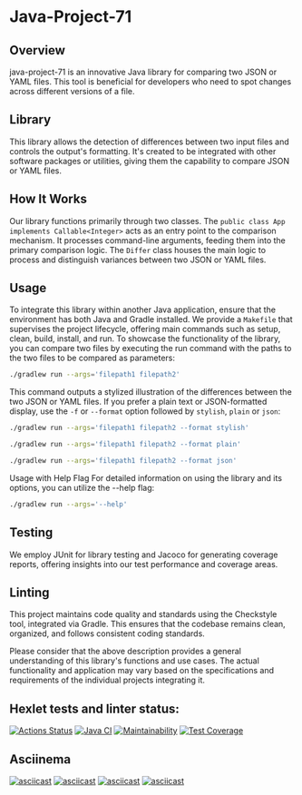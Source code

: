 # Java-Project-71 

## Overview
java-project-71 is an innovative Java library for comparing two JSON or YAML files. This tool is beneficial for developers who need to spot changes across different versions of a file.

## Library
This library allows the detection of differences between two input files and controls the output's formatting. It's created to be integrated with other software packages or utilities, giving them the capability to compare JSON or YAML files.

## How It Works
Our library functions primarily through two classes. The `public class App implements Callable<Integer>` acts as an entry point to the comparison mechanism. It processes command-line arguments, feeding them into the primary comparison logic. The `Differ` class houses the main logic to process and distinguish variances between two JSON or YAML files.

## Usage
To integrate this library within another Java application, ensure that the environment has both Java and Gradle installed. We provide a `Makefile` that supervises the project lifecycle, offering main commands such as setup, clean, build, install, and run.
To showcase the functionality of the library, you can compare two files by executing the run command with the paths to the two files to be compared as parameters:

```bash
./gradlew run --args='filepath1 filepath2'
```
This command outputs a stylized illustration of the differences between the two JSON or YAML files. If you prefer a plain text or JSON-formatted display, use the `-f` or `--format` option followed by `stylish`, `plain` or `json`:

```bash
./gradlew run --args='filepath1 filepath2 --format stylish'
```
```bash
./gradlew run --args='filepath1 filepath2 --format plain'
```
```bash
./gradlew run --args='filepath1 filepath2 --format json'
```
Usage with Help Flag
For detailed information on using the library and its options, you can utilize the --help flag:

```bash
./gradlew run --args='--help'
```

## Testing
We employ JUnit for library testing and Jacoco for generating coverage reports, offering insights into our test performance and coverage areas.

## Linting
This project maintains code quality and standards using the Checkstyle tool, integrated via Gradle. This ensures that the codebase remains clean, organized, and follows consistent coding standards.

Please consider that the above description provides a general understanding of this library's functions and use cases. The actual functionality and application may vary based on the specifications and requirements of the individual projects integrating it.


## Hexlet tests and linter status:
[![Actions Status](https://github.com/ArsenHandzhyan/java-project-71/actions/workflows/hexlet-check.yml/badge.svg)](https://github.com/ArsenHandzhyan/java-project-71/actions)
[![Java CI](https://github.com/ArsenHandzhyan/java-project-71/actions/workflows/main.yml/badge.svg)](https://github.com/ArsenHandzhyan/java-project-71/actions/workflows/main.yml)
[![Maintainability](https://api.codeclimate.com/v1/badges/825bb9f7e56f423fd834/maintainability)](https://codeclimate.com/github/ArsenHandzhyan/java-project-71/maintainability)
[![Test Coverage](https://api.codeclimate.com/v1/badges/825bb9f7e56f423fd834/test_coverage)](https://codeclimate.com/github/ArsenHandzhyan/java-project-71/test_coverage)
## Asciinema 
[![asciicast](https://asciinema.org/a/Z56GUpiTQyTxtCX4DkVKtDfQs.svg)](https://asciinema.org/a/Z56GUpiTQyTxtCX4DkVKtDfQs)
[![asciicast](https://asciinema.org/a/IwqbjoI41sXeFt2B6q9LSuCOp.svg)](https://asciinema.org/a/IwqbjoI41sXeFt2B6q9LSuCOp)
[![asciicast](https://asciinema.org/a/64PIVbCTrUCj5tIQM4Z1FyaQa.svg)](https://asciinema.org/a/64PIVbCTrUCj5tIQM4Z1FyaQa)
[![asciicast](https://asciinema.org/a/5TdAbCncurpC5l28Lyc2oZvxu.svg)](https://asciinema.org/a/5TdAbCncurpC5l28Lyc2oZvxu)
